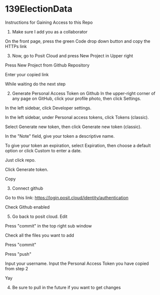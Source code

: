 # 139ElectionData

Instructions for Gaining Access to this Repo
1. Make sure I add you as a collaborator

On the front page, press the green Code drop down button and copy the HTTPs link

3. Now, go to Posit Cloud and press New Project in Upper right

Press New Project from Github Repository

Enter your copied link

While waiting do the next step

2. Generate Personal Access Token on Github
In the upper-right corner of any page on GitHub, click your profile photo, then click  Settings.

In the left sidebar, click  Developer settings.

In the left sidebar, under  Personal access tokens, click Tokens (classic).

Select Generate new token, then click Generate new token (classic).

In the "Note" field, give your token a descriptive name.

To give your token an expiration, select Expiration, then choose a default option or click Custom to enter a date.

Just click repo. 

Click Generate token.

Copy

3. Connect github

Go to this link: https://login.posit.cloud/identity/authentication

Check Github enabled

5. Go back to posit cloud. Edit

Press "commit" in the top right sub window

Check all the files you want to add

Press "commit"

Press "push"

Input your username. Input the Personal Access Token you have copied from step 2

Yay

4. Be sure to pull in the future if you want to get changes
